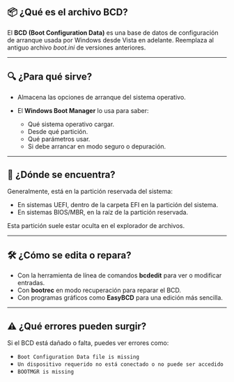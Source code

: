 ## 📦 ¿Qué es el archivo BCD?

El **BCD (Boot Configuration Data)** es una base de datos de configuración de arranque usada por Windows desde Vista en adelante.
Reemplaza al antiguo archivo *boot.ini* de versiones anteriores.

---

## 🔍 ¿Para qué sirve?

* Almacena las opciones de arranque del sistema operativo.
* El **Windows Boot Manager** lo usa para saber:

  * Qué sistema operativo cargar.
  * Desde qué partición.
  * Qué parámetros usar.
  * Si debe arrancar en modo seguro o depuración.

---

## 📁 ¿Dónde se encuentra?

Generalmente, está en la partición reservada del sistema:

* En sistemas UEFI, dentro de la carpeta EFI en la partición del sistema.
* En sistemas BIOS/MBR, en la raíz de la partición reservada.

Esta partición suele estar oculta en el explorador de archivos.

---

## 🛠️ ¿Cómo se edita o repara?

* Con la herramienta de línea de comandos **bcdedit** para ver o modificar entradas.
* Con **bootrec** en modo recuperación para reparar el BCD.
* Con programas gráficos como **EasyBCD** para una edición más sencilla.

---

## ⚠️ ¿Qué errores pueden surgir?

Si el BCD está dañado o falta, puedes ver errores como:

* `Boot Configuration Data file is missing`
* `Un dispositivo requerido no está conectado o no puede ser accedido`
* `BOOTMGR is missing`
